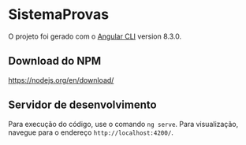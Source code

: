 # SistemaProvas

O projeto foi gerado com o [Angular CLI](https://github.com/angular/angular-cli) version 8.3.0.

## Download do NPM

https://nodejs.org/en/download/

## Servidor de desenvolvimento

Para execução do código, use o comando `ng serve`. Para visualização, navegue para o endereço `http://localhost:4200/`.

